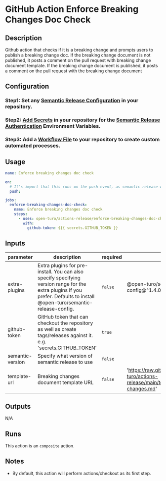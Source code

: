 # GitHub Action Enforce Breaking Changes Doc Check

## Description

Github action that checks if it is a breaking change and prompts users to publish a breaking change doc.
If the breaking change document is not published, it posts a comment on the pull request with breaking change document template.
If the breaking change document is published, it posts a comment on the pull request with the breaking change document

## Configuration

### Step1: Set any [Semantic Release Configuration](https://github.com/semantic-release/semantic-release/blob/master/docs/usage/configuration.md#configuration) in your repository.

### Step2: [Add Secrets](https://help.github.com/en/actions/configuring-and-managing-workflows/creating-and-storing-encrypted-secrets) in your repository for the [Semantic Release Authentication](https://github.com/semantic-release/semantic-release/blob/master/docs/usage/ci-configuration.md#authentication) Environment Variables.

### Step3: Add a [Workflow File](https://help.github.com/en/articles/workflow-syntax-for-github-actions) to your repository to create custom automated processes.

## Usage

```yaml
name: Enforce breaking changes doc check

on:
  # It's import that this runs on the push event, as semantic release will not run on pull_request events
  push:

jobs:
  enforce-breaking-changes-doc-check:
    name: Enforce breaking changes doc check
    steps:
      - uses: open-turo/actions-release/enforce-breaking-changes-doc-check@v1
        with:
          github-token: ${{ secrets.GITHUB_TOKEN }}
```

## Inputs

| parameter        | description                                                                                                                                                               | required | default                                                                                          |
| ---------------- | ------------------------------------------------------------------------------------------------------------------------------------------------------------------------- | -------- | ------------------------------------------------------------------------------------------------ |
| extra-plugins    | Extra plugins for pre-install. You can also specify specifying version range for the extra plugins if you prefer. Defaults to install @open-turo/semantic-release-config. | `false`  | @open-turo/semantic-release-config@^1.4.0                                                        |
| github-token     | GitHub token that can checkout the repository as well as create tags/releases against it. e.g. 'secrets.GITHUB_TOKEN'                                                     | `true`   |                                                                                                  |
| semantic-version | Specify what version of semantic release to use                                                                                                                           | `false`  |                                                                                                  |
| template-url     | Breaking changes document template URL                                                                                                                                    | `false`  | 'https://raw.githubusercontent.com/open-turo/actions-release/main/templates/breaking-changes.md' |

## Outputs

N/A

## Runs

This action is an `composite` action.

## Notes

- By default, this action will perform actions/checkout as its first step.
